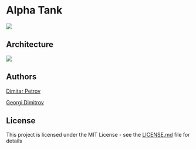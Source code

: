 # Alpha Tank

![](https://image.ibb.co/mwz6Pw/Game.png)

## Architecture
 ![](https://preview.ibb.co/icKcAn/diag.png)

## Authors

[Dimitar Petrov](https://github.com/dimpetrow)

[Georgi Dimitrov](https://github.com/georgidimitrov)

## License

This project is licensed under the MIT License - see the [LICENSE.md](LICENSE.md) file for details
